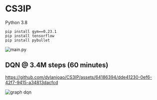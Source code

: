 
# CS3IP
 
Python 3.8 

    pip install gym==0.23.1
    pip install tensorflow
    pip install pybullet

![main.py](https://i.imgur.com/Sl7ygce.png)

## DQN @ 3.4M steps (60 minutes)

https://github.com/dylanjoao/CS3IP/assets/64186394/dde41230-0ef6-42f7-9415-a34813dacfcd

![graph dqn](https://i.imgur.com/fqoVePt.png)




